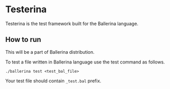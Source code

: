 # Testerina

Testerina is the test framework built for the Ballerina language.

## How to run

This will be a part of Ballerina distribution.

To test a file written in Ballerina language use the test command as follows.

```./ballerina test <test_bal_file>```

Your test file should contain ```_test.bal``` prefix.